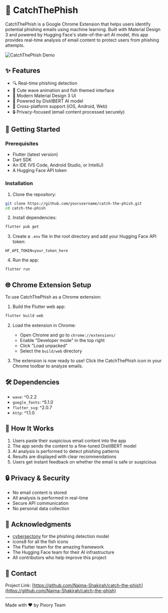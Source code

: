 # 🎣 CatchThePhish

CatchThePhish is a Google Chrome Extension that helps users identify potential phishing emails using machine learning. Built with Material Design 3 and powered by Hugging Face's state-of-the-art AI model, this app provides real-time analysis of email content to protect users from phishing attempts.

![CatchThePhish Demo](catchthephish_demo.gif)

## ✨ Features

- 🔍 Real-time phishing detection
- 🌊 Cute wave animation and fish themed interface
- 🎨 Modern Material Design 3 UI
- 🤖 Powered by DistilBERT AI model
- 📱 Cross-platform support (iOS, Android, Web)
- 🔒 Privacy-focused (email content processed securely)

## 🚀 Getting Started

### Prerequisites

- Flutter (latest version)
- Dart SDK
- An IDE (VS Code, Android Studio, or IntelliJ)
- A Hugging Face API token

### Installation

1. Clone the repository:
```bash
git clone https://github.com/yourusername/catch-the-phish.git
cd catch-the-phish
```

2. Install dependencies:
```bash
flutter pub get
```

3. Create a `.env` file in the root directory and add your Hugging Face API token:
```
HF_API_TOKEN=your_token_here
```

4. Run the app:
```bash
flutter run
```

## 🌐 Chrome Extension Setup

To use CatchThePhish as a Chrome extension:

1. Build the Flutter web app:
```bash
flutter build web
```

2. Load the extension in Chrome:
   - Open Chrome and go to `chrome://extensions/`
   - Enable "Developer mode" in the top right
   - Click "Load unpacked"
   - Select the `build/web` directory

3. The extension is now ready to use! Click the CatchThePhish icon in your Chrome toolbar to analyze emails.

## 🛠️ Dependencies

- `wave`: ^0.2.2
- `google_fonts`: ^5.1.0
- `flutter_svg`: ^2.0.7
- `http`: ^1.1.0

## 🎯 How It Works

1. Users paste their suspicious email content into the app
2. The app sends the content to a fine-tuned DistilBERT model
3. AI analysis is performed to detect phishing patterns
4. Results are displayed with clear recommendations
5. Users get instant feedback on whether the email is safe or suspicious

## 🔒 Privacy & Security

- No email content is stored
- All analysis is performed in real-time
- Secure API communication
- No personal data collection

## 🙏 Acknowledgments

- [cybersectony](https://huggingface.co/cybersectony) for the phishing detection model
- icons8 for all the fish icons
- The Flutter team for the amazing framework
- The Hugging Face team for their AI infrastructure
- All contributors who help improve this project

## 📧 Contact

Project Link: [https://github.com/Najma-Shakirah/catch-the-phish](https://github.com/Najma-Shakirah/catch-the-phish)

---
Made with ❤️ by Pixory Team
